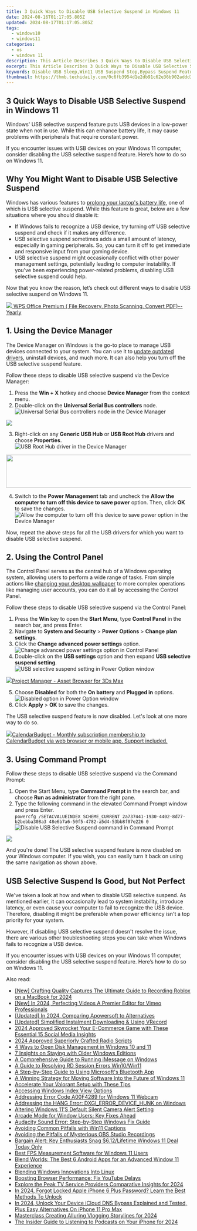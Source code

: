 ```yaml
---
title: 3 Quick Ways to Disable USB Selective Suspend in Windows 11
date: 2024-08-16T01:17:05.805Z
updated: 2024-08-17T01:17:05.805Z
tags:
  - windows10
  - windows11
categories:
  - os
  - windows 11
description: This Article Describes 3 Quick Ways to Disable USB Selective Suspend in Windows 11
excerpt: This Article Describes 3 Quick Ways to Disable USB Selective Suspend in Windows 11
keywords: Disable USB Sleep,Win11 USB Suspend Stop,Bypass Suspend Feature,End USB Power Save,Halt Device Suspension,Suspend USB Block Windows,Prevent USB Suspend 11
thumbnail: https://thmb.techidaily.com/0c6fb3954d1e2db91c62e36b902addd3def785021471d7305b2b7e3d9392a35c.jpg
---
```


## 3 Quick Ways to Disable USB Selective Suspend in Windows 11

 Windows' USB selective suspend feature puts USB devices in a low-power state when not in use. While this can enhance battery life, it may cause problems with peripherals that require constant power.

 If you encounter issues with USB devices on your Windows 11 computer, consider disabling the USB selective suspend feature. Here’s how to do so on Windows 11\.

## Why You Might Want to Disable USB Selective Suspend

 Windows has various features to [prolong your laptop's battery life](https://www.makeuseof.com/windows-11-improve-battery-life/), one of which is USB selective suspend. While this feature is great, below are a few situations where you should disable it:

* If Windows fails to recognize a USB device, try turning off USB selective suspend and check if it makes any difference.
* USB selective suspend sometimes adds a small amount of latency, especially in gaming peripherals. So, you can turn it off to get immediate and responsive input from your gaming device.
* USB selective suspend might occasionally conflict with other power management settings, potentially leading to computer instability. If you've been experiencing power-related problems, disabling USB selective suspend could help.

 Now that you know the reason, let’s check out different ways to disable USB selective suspend on Windows 11\.

<!-- affiliate ads begin -->
<a href="https://secure.2checkout.com/order/checkout.php?PRODS=38729081&QTY=1&AFFILIATE=108875&CART=1"><img src="https://website-prod.cache.wpscdn.com/img/wps-office-pdf-editor-1x.890dbda.png" border="0">
WPS Office Premium ( File Recovery, Photo Scanning, Convert PDF)--Yearly</a>
<!-- affiliate ads end -->
## 1\. Using the Device Manager

 The Device Manager on Windows is the go-to place to manage USB devices connected to your system. You can use it to [update outdated drivers](https://www.makeuseof.com/tag/find-replace-outdated-windows-drivers/), uninstall devices, and much more. It can also help you turn off the USB selective suspend feature.

 Follow these steps to disable USB selective suspend via the Device Manager:

1. Press the **Win + X** hotkey and choose **Device Manager** from the context menu.
2. Double-click on the **Universal Serial Bus controllers** node.  
![Universal Serial Bus controllers node in the Device Manager](https://static1.makeuseofimages.com/wordpress/wp-content/uploads/2023/08/universal-serial-bus-controllers-node.jpg)
<!-- affiliate ads begin -->
<a href="https://secure.2checkout.com/order/checkout.php?PRODS=3546200&QTY=1&AFFILIATE=108875&CART=1"><img src="http://www.binteko.com/sites/default/files/banner01_468x60a.gif" border="0"></a>
<!-- affiliate ads end -->
3. Right-click on any **Generic USB Hub** or **USB Root Hub** drivers and choose **Properties**.  
![USB Root Hub driver in the Device Manager](https://static1.makeuseofimages.com/wordpress/wp-content/uploads/2023/08/usb-root-hub.jpg)
<!-- affiliate ads begin -->
<a href="https://united.elfm.net/c/5597632/517826/4704" target="_top" id="517826"><img src="//a.impactradius-go.com/display-ad/4704-517826" border="0" alt="" width="728" height="90"/></a><img height="0" width="0" src="https://united.elfm.net/i/5597632/517826/4704" style="position:absolute;visibility:hidden;" border="0" />
<!-- affiliate ads end -->
4. Switch to the **Power** **Management** tab and uncheck the **Allow the computer to turn off this device to save power** option. Then, click **OK** to save the changes.  
![Allow the computer to turn off this device to save power option in the Device Manager](https://static1.makeuseofimages.com/wordpress/wp-content/uploads/2023/08/allow-the-computer-to-turn-off-this-device-to-save-power-option.jpg)

 Now, repeat the above steps for all the USB drivers for which you want to disable USB selective suspend.

## 2\. Using the Control Panel

 The Control Panel serves as the central hub of a Windows operating system, allowing users to perform a wide range of tasks. From simple actions like [changing your desktop wallpaper](https://www.makeuseof.com/windows-11-change-desktop-wallpaper/) to more complex operations like managing user accounts, you can do it all by accessing the Control Panel.

 Follow these steps to disable USB selective suspend via the Control Panel:

1. Press the **Win** key to open the **Start** **Menu**, type **Control** **Panel** in the search bar, and press Enter.
2. Navigate to **System and Security** \> **Power** **Options** \> **Change** **plan** **settings**.
3. Click the **Change** **advanced** **power settings** option.  
![Change advanced power settings option in Control Panel](https://static1.makeuseofimages.com/wordpress/wp-content/uploads/2023/08/change-advanced-power-settings-option.jpg)
4. Double-click on the **USB settings** option and then expand **USB selective suspend setting**.  
![USB selective suspend setting in Power Option window](https://static1.makeuseofimages.com/wordpress/wp-content/uploads/2023/08/usb-selective-suspend-setting.jpg)
<!-- affiliate ads begin -->
<a href="https://secure.2checkout.com/order/checkout.php?PRODS=4709458&QTY=1&AFFILIATE=108875&CART=1"><img src="https://3d-kstudio.com/wp-content/uploads/2019/10/Project-Manager-version-3-1600x900-768x419.jpg" border="0">Project Manager - Asset Browser for 3Ds Max</a>
<!-- affiliate ads end -->
5. Choose **Disabled** for both the **On battery** and **Plugged in** options.  
![Disabled option in Power Option window](https://static1.makeuseofimages.com/wordpress/wp-content/uploads/2023/08/disabled-option.jpg)
6. Click **Apply** \> **OK** to save the changes.

 The USB selective suspend feature is now disabled. Let's look at one more way to do so.

<!-- affiliate ads begin -->
<a href="https://secure.2checkout.com/order/checkout.php?PRODS=37701530&QTY=1&AFFILIATE=108875&CART=1"><img src="https://secure.avangate.com/images/merchant/6fe0c81e3f9438db11ebbfba6c5ce460/products/copy_cbLogo_with_text_blue.png" border="0">CalendarBudget - Monthly subscription membership to CalendarBudget via web browser or mobile app. Support included. </a>
<!-- affiliate ads end -->
## 3\. Using Command Prompt

 Follow these steps to disable USB selective suspend via the Command Prompt:

1. Open the Start Menu, type **Command Prompt** in the search bar, and choose **Run as administrator** from the right pane.
2. Type the following command in the elevated Command Prompt window and press Enter.  
`powercfg /SETACVALUEINDEX SCHEME_CURRENT 2a737441-1930-4402-8d77-b2bebba308a3 48e6b7a6-50f5-4782-a5d4-53bb8f07e226 0`  
![Disable USB Selective Suspend command in Command Prompt](https://static1.makeuseofimages.com/wordpress/wp-content/uploads/2023/08/disable-usb-selective-suspend.jpg)
<!-- affiliate ads begin -->
<a href="https://store.absolute.com/order/checkout.php?PRODS=4601998&QTY=1&AFFILIATE=108875&CART=1"><img src="https://secure.avangate.com/images/merchant/ef70e26a0b5da778eda3f48014d087cd/728x90_larger-shield.jpg" border="0"></a>
<!-- affiliate ads end -->

 And you're done! The USB selective suspend feature is now disabled on your Windows computer. If you wish, you can easily turn it back on using the same navigation as shown above.

## USB Selective Suspend Is Good, but Not Perfect

 We've taken a look at how and when to disable USB selective suspend. As mentioned earlier, it can occasionally lead to system instability, introduce latency, or even cause your computer to fail to recognize the USB device. Therefore, disabling it might be preferable when power efficiency isn't a top priority for your system.

 However, if disabling USB selective suspend doesn't resolve the issue, there are various other troubleshooting steps you can take when Windows fails to recognize a USB device.

 If you encounter issues with USB devices on your Windows 11 computer, consider disabling the USB selective suspend feature. Here’s how to do so on Windows 11\.



<ins class="adsbygoogle"
      style="display:block"
      data-ad-client="ca-pub-7571918770474297"
      data-ad-slot="8358498916"
      data-ad-format="auto"
      data-full-width-responsive="true"></ins>


<span class="atpl-alsoreadstyle">Also read:</span>
<div><ul>
<li><a href="https://screen-video-capture.techidaily.com/new-crafting-quality-captures-the-ultimate-guide-to-recording-roblox-on-a-macbook-for-2024/"><u>[New] Crafting Quality Captures  The Ultimate Guide to Recording Roblox on a MacBook for 2024</u></a></li>
<li><a href="https://vimeo-videos.techidaily.com/new-in-2024-perfecting-videos-a-premier-editor-for-vimeo-professionals/"><u>[New] In 2024, Perfecting Videos  A Premier Editor for Vimeo Professionals</u></a></li>
<li><a href="https://video-capture.techidaily.com/updated-in-2024-comparing-apowersoft-to-alternatives/"><u>[Updated] In 2024, Comparing Apowersoft to Alternatives</u></a></li>
<li><a href="https://video-capture.techidaily.com/updated-simplified-instalment-downloading-and-using-vrecord/"><u>[Updated] Simplified Instalment  Downloading & Using VRecord</u></a></li>
<li><a href="https://facebook-clips.techidaily.com/2024-approved-skyrocket-your-e-commerce-game-with-these-essential-15-social-media-insights/"><u>2024 Approved  Skyrocket Your E-Commerce Game with These Essential 15 Social Media Insights</u></a></li>
<li><a href="https://article-knowledge.techidaily.com/2024-approved-superiorly-crafted-radio-scripts/"><u>2024 Approved  Superiorly Crafted Radio Scripts</u></a></li>
<li><a href="https://win11-tips.techidaily.com/4-ways-to-open-disk-management-in-windows-10-and-11/"><u>4 Ways to Open Disk Management in Windows 10 and 11</u></a></li>
<li><a href="https://win11-tips.techidaily.com/7-insights-on-staying-with-older-windows-editions/"><u>7 Insights on Staying with Older Windows Editions</u></a></li>
<li><a href="https://win11-tips.techidaily.com/a-comprehensive-guide-to-running-imessage-on-windows/"><u>A Comprehensive Guide to Running iMessage on Windows</u></a></li>
<li><a href="https://win11-tips.techidaily.com/a-guide-to-resolving-rd-session-errors-win10win11/"><u>A Guide to Resolving RD Session Errors Win10/Win11</u></a></li>
<li><a href="https://win11-tips.techidaily.com/a-step-by-step-guide-to-using-microsofts-bluetooth-app/"><u>A Step-by-Step Guide to Using Microsoft's Bluetooth App</u></a></li>
<li><a href="https://win11-tips.techidaily.com/a-winning-strategy-for-moving-software-into-the-future-of-windows-11/"><u>A Winning Strategy for Moving Software Into the Future of Windows 11</u></a></li>
<li><a href="https://win11-tips.techidaily.com/accelerate-your-valorant-setup-with-these-tips/"><u>Accelerate Your Valorant Setup with These Tips</u></a></li>
<li><a href="https://win11-tips.techidaily.com/accessing-windows-index-view-options/"><u>Accessing Windows Index View Options</u></a></li>
<li><a href="https://win11-tips.techidaily.com/addressing-error-code-a00f4289-for-windows-11-webcam/"><u>Addressing Error Code A00F4289 for Windows 11 Webcam</u></a></li>
<li><a href="https://win11-tips.techidaily.com/addressing-the-hang-error-dxgierrordevicehunk-on-windows/"><u>Addressing the HANG Error: DXGI_ERROR_DEVICE_HUNK on Windows</u></a></li>
<li><a href="https://win11-tips.techidaily.com/altering-windows-11s-default-silent-camera-alert-setting/"><u>Altering Windows 11'S Default Silent Camera Alert Setting</u></a></li>
<li><a href="https://win11-tips.techidaily.com/1719360526951-arcade-mode-for-window-users-key-fixes-ahead/"><u>Arcade Mode for Window Users: Key Fixes Ahead</u></a></li>
<li><a href="https://win11-tips.techidaily.com/audacity-sound-error-step-by-step-windows-fix-guide/"><u>Audacity Sound Error: Step-by-Step Windows Fix Guide</u></a></li>
<li><a href="https://win11-tips.techidaily.com/avoiding-common-pitfalls-with-win11-captions/"><u>Avoiding Common Pitfalls with Win11 Captions</u></a></li>
<li><a href="https://win11-tips.techidaily.com/avoiding-the-pitfalls-of-mysterious-obs-studio-recordings/"><u>Avoiding the Pitfalls of Mysterious OBS Studio Recordings</u></a></li>
<li><a href="https://win11-tips.techidaily.com/bargain-alert-key-enthusiasts-snag-612lifetime-windows-11-deal-today-only/"><u>Bargain Alert: Key Enthusiasts Snag $6.12/Lifetime Windows 11 Deal Today Only</u></a></li>
<li><a href="https://win11-tips.techidaily.com/best-fps-measurement-software-for-windows-11-users/"><u>Best FPS Measurement Software for Windows 11 Users</u></a></li>
<li><a href="https://win11-tips.techidaily.com/blend-worlds-the-best-6-android-apps-for-an-advanced-window-11-experience/"><u>Blend Worlds: The Best 6 Android Apps for an Advanced Window 11 Experience</u></a></li>
<li><a href="https://win11-tips.techidaily.com/blending-windows-innovations-into-linux/"><u>Blending Windows Innovations Into Linux</u></a></li>
<li><a href="https://win11-tips.techidaily.com/boosting-browser-performance-fix-youtube-delays/"><u>Boosting Browser Performance: Fix YouTube Delays</u></a></li>
<li><a href="https://some-techniques.techidaily.com/explore-the-peak-tv-service-providers-comparative-insights-for-2024/"><u>Explore the Peak TV Service Providers  Comparative Insights for 2024</u></a></li>
<li><a href="https://ios-unlock.techidaily.com/in-2024-forgot-locked-apple-iphone-6-plus-password-learn-the-best-methods-to-unlock-by-drfone-ios/"><u>In 2024, Forgot Locked Apple iPhone 6 Plus Password? Learn the Best Methods To Unlock</u></a></li>
<li><a href="https://activate-lock.techidaily.com/in-2024-unlock-your-device-icloud-dns-bypass-explained-and-tested-plus-easy-alternatives-on-iphone-11-pro-max-by-drfone-ios/"><u>In 2024, Unlock Your Device iCloud DNS Bypass Explained and Tested, Plus Easy Alternatives On iPhone 11 Pro Max</u></a></li>
<li><a href="https://extra-guidance.techidaily.com/masterclass-creating-alluring-vlogging-storylines-for-2024/"><u>Masterclass  Creating Alluring Vlogging Storylines for 2024</u></a></li>
<li><a href="https://fox-blue.techidaily.com/the-insider-guide-to-listening-to-podcasts-on-your-iphone-for-2024/"><u>The Insider Guide to Listening to Podcasts on Your iPhone for 2024</u></a></li>
</ul></div>
